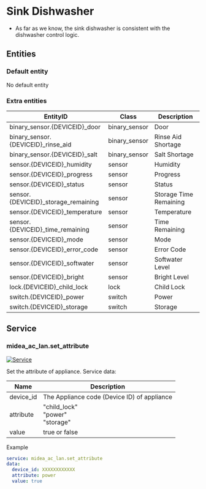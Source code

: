 # Sink Dishwasher

- As far as we know, the sink dishwasher is consistent with the dishwasher control logic.

## Entities

### Default entity

No default entity

### Extra entities

| EntityID                             | Class         | Description            |
| ------------------------------------ | ------------- | ---------------------- |
| binary_sensor.{DEVICEID}\_door       | binary_sensor | Door                   |
| binary_sensor.{DEVICEID}\_rinse_aid  | binary_sensor | Rinse Aid Shortage     |
| binary_sensor.{DEVICEID}\_salt       | binary_sensor | Salt Shortage          |
| sensor.{DEVICEID}\_humidity          | sensor        | Humidity               |
| sensor.{DEVICEID}\_progress          | sensor        | Progress               |
| sensor.{DEVICEID}\_status            | sensor        | Status                 |
| sensor.{DEVICEID}\_storage_remaining | sensor        | Storage Time Remaining |
| sensor.{DEVICEID}\_temperature       | sensor        | Temperature            |
| sensor.{DEVICEID}\_time_remaining    | sensor        | Time Remaining         |
| sensor.{DEVICEID}\_mode              | sensor        | Mode                   |
| sensor.{DEVICEID}\_error_code        | sensor        | Error Code             |
| sensor.{DEVICEID}\_softwater         | sensor        | Softwater Level        |
| sensor.{DEVICEID}\_bright            | sensor        | Bright Level           |
| lock.{DEVICEID}\_child_lock          | lock          | Child Lock             |
| switch.{DEVICEID}\_power             | switch        | Power                  |
| switch.{DEVICEID}\_storage           | switch        | Storage                |

## Service

### midea_ac_lan.set_attribute

[![Service](https://my.home-assistant.io/badges/developer_call_service.svg)](https://my.home-assistant.io/redirect/developer_call_service/?service=midea_ac_lan.set_attribute)

Set the attribute of appliance. Service data:

| Name      | Description                                 |
| --------- | ------------------------------------------- |
| device_id | The Appliance code (Device ID) of appliance |
| attribute | "child_lock"<br />"power"<br /> "storage"   |
| value     | true or false                               |

Example

```yaml
service: midea_ac_lan.set_attribute
data:
  device_id: XXXXXXXXXXXX
  attribute: power
  value: true
```
